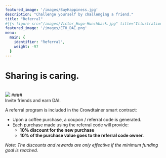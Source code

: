 ```yaml
---
featured_image: '/images/BuyHappiness.jpg'
description: "Challenge yourself by challenging a friend."
title: "Referral"
#{{< figure src="/images/Victor_Hugo-Hunchback.jpg" title="Illustration from Victor Hugo et son temps (1881)" >}}
featured_image: '/images/ETH_DAI.png'
menu:
  main: {
    identifier: "Referral",
    weight: -97
  }
---
```


# <div class="tc">Sharing is caring.</div>
<br /> 
<img class="img50-50 center" src="/images/DAI_120.png">
<!-- ![DAI Symbol](/images/DAI_120.png "DAI symbol") -->
#### <div class="tc">Invite friends and earn DAI.</div>

A referral program is included in the Crowdtainer smart contract:

* Upon a coffee purchase, a coupon / referral code is generated.
* Each purchase made using the referral code will provide:
  *  **10% discount for the new purchase**
  *  **10% of the purchase value goes to the referral code owner.**

*Note: The discounts and rewards are only effective if the minimum funding goal is reached.* 